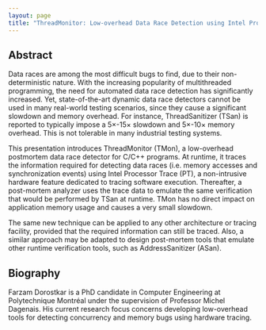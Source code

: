 ```yaml
---
layout: page
title: "ThreadMonitor: Low-overhead Data Race Detection using Intel Processor Trace"
---
```


## Abstract

Data races are among the most difficult bugs to find, due to their
non-deterministic nature. With the increasing popularity of multithreaded
programming, the need for automated data race detection has significantly
increased. Yet, state-of-the-art dynamic data race detectors cannot be used in
many real-world testing scenarios, since they cause a significant slowdown and
memory overhead. For instance, ThreadSanitizer (TSan) is reported to typically
impose a 5×-15× slowdown and 5×-10× memory overhead. This is not tolerable in
many industrial testing systems.

This presentation introduces ThreadMonitor (TMon), a low-overhead postmortem
data race detector for C/C++ programs. At runtime, it traces the information
required for detecting data races (i.e. memory accesses and synchronization
events) using Intel Processor Trace (PT), a non-intrusive hardware feature
dedicated to tracing software execution. Thereafter, a post-mortem analyzer uses
the trace data to emulate the same verification that would be performed by TSan
at runtime. TMon has no direct impact on application memory usage and causes a
very small slowdown.

The same new technique can be applied to any other architecture or tracing
facility, provided that the required information can still be traced. Also, a
similar approach may be adapted to design post-mortem tools that emulate other
runtime verification tools, such as AddressSanitizer (ASan).

## Biography

Farzam Dorostkar is a PhD candidate in Computer Engineering at Polytechnique
Montréal under the supervision of Professor Michel Dagenais. His current
research focus concerns developing low-overhead tools for detecting concurrency
and memory bugs using hardware tracing.
